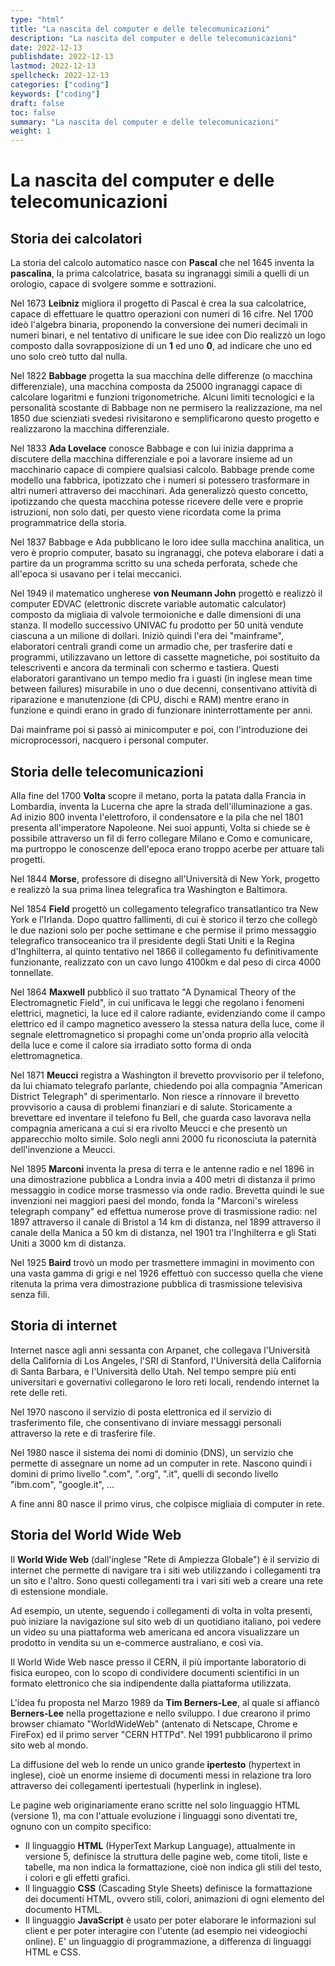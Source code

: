 ```yaml
---
type: "html"
title: "La nascita del computer e delle telecomunicazioni"
description: "La nascita del computer e delle telecomunicazioni"
date: 2022-12-13
publishdate: 2022-12-13
lastmod: 2022-12-13
spellcheck: 2022-12-13
categories: ["coding"]
keywords: ["coding"]
draft: false
toc: false
summary: "La nascita del computer e delle telecomunicazioni"
weight: 1
---
```


# La nascita del computer e delle telecomunicazioni

## Storia dei calcolatori

La storia del calcolo automatico nasce con **Pascal** che nel 1645 inventa la **pascalina**, la prima calcolatrice, basata su ingranaggi simili a quelli di un orologio, capace di svolgere somme e sottrazioni.

Nel 1673 **Leibniz** migliora il progetto di Pascal è crea la sua calcolatrice, capace di effettuare le quattro operazioni con numeri di 16 cifre. Nel 1700 ideò l'algebra binaria, proponendo la conversione dei numeri decimali in numeri binari, e nel tentativo di unificare le sue idee con Dio realizzò un logo composto dalla sovrapposizione di un **1**  ed uno **0**, ad indicare che uno ed uno solo creò tutto dal nulla.

Nel 1822 **Babbage** progetta la sua macchina delle differenze (o macchina differenziale), una macchina composta da 25000 ingranaggi capace di calcolare logaritmi e funzioni trigonometriche. Alcuni limiti tecnologici e la personalità scostante di Babbage non ne permisero la realizzazione, ma nel 1850 due scienziati svedesi  rivisitarono e semplificarono questo progetto e realizzarono la macchina differenziale.

Nel 1833 **Ada Lovelace** conosce Babbage e con lui inizia dapprima a discutere della macchina differenziale e poi a lavorare insieme ad un macchinario capace di compiere qualsiasi calcolo. Babbage prende come modello una fabbrica, ipotizzato che i numeri si potessero trasformare in altri numeri attraverso dei macchinari. Ada generalizzò questo concetto, ipotizzando che questa macchina potesse ricevere delle vere e proprie istruzioni, non solo dati, per questo viene ricordata come la prima programmatrice della storia.

Nel 1837 Babbage e Ada pubblicano le loro idee sulla macchina analitica, un vero è proprio  computer, basato su ingranaggi, che poteva elaborare i dati a partire da un programma scritto su una scheda perforata, schede che all'epoca si usavano per i telai meccanici.

Nel 1949 il matematico ungherese **von Neumann John** progettò e realizzò il computer EDVAC (elettronic discrete variable automatic calculator) composto da migliaia di valvole termoioniche e dalle dimensioni di una stanza. Il modello successivo UNIVAC fu prodotto per 50 unità vendute ciascuna a un milione di dollari. Iniziò quindi l'era dei "mainframe", elaboratori centrali grandi come un armadio che, per trasferire dati e programmi, utilizzavano un lettore di cassette magnetiche, poi sostituito da telescriventi e ancora da terminali con schermo e tastiera. Questi elaboratori garantivano un tempo medio fra i guasti (in inglese mean time between failures) misurabile in uno o due decenni, consentivano attività di riparazione e manutenzione (di CPU, dischi e RAM) mentre erano in funzione e quindi erano in grado di funzionare ininterrottamente per anni.

Dai mainframe poi si passò ai minicomputer e poi, con l'introduzione dei microprocessori, nacquero i personal computer.

## Storia delle telecomunicazioni

Alla fine del 1700 **Volta** scopre il metano, porta la patata dalla Francia in Lombardia, inventa la Lucerna che apre la strada dell'illuminazione a gas. Ad inizio 800 inventa l'elettroforo, il condensatore e la pila che nel 1801 presenta all'imperatore Napoleone. Nei suoi appunti, Volta si chiede se è possibile attraverso un fil di ferro collegare Milano e Como e comunicare, ma purtroppo le conoscenze dell'epoca erano troppo acerbe per attuare tali progetti.

Nel 1844 **Morse**, professore di disegno all'Università di New York, progetto e realizzò la sua prima linea telegrafica tra Washington e Baltimora.

Nel 1854 **Field** progettò un collegamento telegrafico transatlantico tra New York e l'Irlanda. Dopo quattro fallimenti, di cui è storico il terzo che collegò le due nazioni solo per poche settimane e che permise il primo messaggio telegrafico transoceanico tra il presidente degli Stati Uniti e la Regina d'Inghilterra, al quinto tentativo nel 1866 il collegamento fu definitivamente funzionante, realizzato con un cavo lungo 4100km e dal peso di circa 4000 tonnellate.

Nel 1864 **Maxwell** pubblicò il suo trattato "A Dynamical Theory of the Electromagnetic Field", in cui unificava le leggi che regolano i fenomeni elettrici, magnetici, la luce ed il calore radiante, evidenziando come il campo elettrico ed il campo magnetico avessero la stessa natura della luce, come il segnale elettromagnetico si propaghi come un'onda proprio alla velocità della luce e come il calore sia irradiato sotto forma di onda elettromagnetica.

Nel 1871 **Meucci** registra a Washington il brevetto provvisorio per il telefono, da lui chiamato telegrafo parlante, chiedendo poi alla compagnia "American District Telegraph" di sperimentarlo. Non riesce a rinnovare il brevetto provvisorio a causa di problemi finanziari e di salute. Storicamente a brevettare ed inventare il telefono fu Bell, che guarda caso lavorava nella compagnia americana a cui si era rivolto Meucci e che presentò un apparecchio molto simile. Solo negli anni 2000 fu riconosciuta la paternità dell'invenzione a Meucci.

Nel 1895 **Marconi** inventa la presa di terra e le antenne radio e nel 1896 in una dimostrazione pubblica a Londra invia a 400 metri di distanza il primo messaggio in codice morse trasmesso via onde radio. Brevetta quindi le sue invenzioni nei maggiori paesi del mondo, fonda la "Marconi's wireless telegraph company" ed effettua numerose prove di trasmissione radio: nel 1897 attraverso il canale di Bristol a 14 km di distanza, nel 1899 attraverso il canale della Manica a 50 km di distanza, nel 1901 tra l'Inghilterra e gli Stati Uniti a 3000 km di distanza.

Nel 1925 **Baird** trovò un modo per trasmettere immagini in movimento con una vasta gamma di grigi e nel 1926 effettuò con successo quella che viene ritenuta la prima vera dimostrazione pubblica di trasmissione televisiva senza fili.

## Storia di internet

Internet nasce agli anni sessanta con Arpanet, che collegava l'Università della California di Los Angeles, l'SRI di Stanford, l'Università della California di Santa Barbara, e l'Università dello Utah. Nel tempo sempre più enti universitari e governativi collegarono le loro reti locali, rendendo internet la rete delle reti.

Nel 1970 nascono il servizio di posta elettronica ed il servizio di trasferimento file, che consentivano di inviare messaggi personali attraverso la rete e di trasferire file.

Nel 1980 nasce il sistema dei nomi di dominio (DNS), un servizio che permette di assegnare un nome ad un computer in rete. Nascono quindi i domini di primo livello ".com", ".org", ".it", quelli di secondo livello "ibm.com", "google.it", ...

A fine anni 80 nasce il primo virus, che colpisce migliaia di computer in rete.

## Storia del World Wide Web

Il **World Wide Web** (dall'inglese "Rete di Ampiezza Globale") è il servizio di internet che permette di navigare tra i siti web utilizzando i collegamenti tra un sito e l'altro. Sono questi collegamenti tra i vari siti web a creare una rete di estensione mondiale.

Ad esempio, un utente, seguendo i collegamenti di volta in volta presenti, può iniziare la navigazione sul sito web di un quotidiano italiano, poi vedere un video su una piattaforma web americana ed ancora visualizzare un prodotto in vendita su un e-commerce australiano, e così via.

Il World Wide Web nasce presso il CERN, il più importante laboratorio di fisica europeo, con lo scopo di condividere documenti scientifici in un formato elettronico che sia indipendente dalla piattaforma utilizzata.

L'idea fu proposta nel Marzo 1989 da **Tim Berners-Lee**, al quale si affiancò **Berners-Lee** nella progettazione e nello sviluppo. I due crearono il primo browser chiamato "WorldWideWeb" (antenato di Netscape, Chrome e FireFox) ed il primo server "CERN HTTPd". Nel 1991 pubblicarono il primo sito web al mondo.

La diffusione del web lo rende un unico grande **ipertesto** (hypertext in inglese), cioè un enorme insieme di documenti messi in relazione tra loro attraverso dei collegamenti ipertestuali (hyperlink in inglese).

Le pagine web originariamente erano scritte nel solo linguaggio HTML (versione 1), ma con l'attuale evoluzione i linguaggi sono diventati tre, ognuno con un compito specifico:

- Il linguaggio **HTML** (HyperText Markup Language), attualmente in versione 5, definisce la struttura delle pagine web, come titoli, liste e tabelle, ma non indica la formattazione, cioè non indica gli stili del testo, i colori e gli effetti grafici.
- Il linguaggio **CSS** (Cascading Style Sheets) definisce la formattazione dei documenti HTML, ovvero stili, colori, animazioni di ogni elemento del documento HTML.
- Il linguaggio **JavaScript** è usato per poter elaborare le informazioni sul client e per poter interagire con l'utente (ad esempio nei videogiochi online). E' un linguaggio di programmazione, a differenza di linguaggi HTML e CSS.
